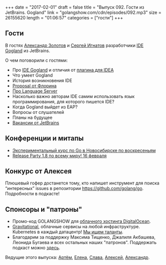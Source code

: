 +++
date = "2017-02-01"
draft = false
title = "Выпуск 092. Гости из JetBrains. Gogland"
link = "golangshow.com/cdn/episodes/092.mp3"
size = 26155620
length = "01:06:57"
categories = ["гости"]
+++

## Гости

В гостях [Александр Золотов](https://github.com/zolotov) и [Сергей Игнатов](https://github.com/ignatov)
разработчики [IDE Gogland](https://www.jetbrains.com/go/) из JetBrains.

О чем поговорили с гостями:

* Про [IDE Gogland](https://www.jetbrains.com/go/) и отличия от [плагина для IDEA](https://github.com/go-lang-plugin-org/go-lang-idea-plugin)
* Что умеет Gogland
* История возникновения IDE
* [Proposal от Флорина](https://github.com/golang/go/issues/18790)
* [Про Language Server](https://github.com/sourcegraph/go-langserver)
* Насколько важно авторам IDE самим использовать язык программирования, для которого пишется IDE?
* Когда Gogland выйдет из EAP?
* Вопросы от слушателей
* Планы на будущее
* [Вакансии от JetBrains](https://spb.hh.ru/vacancy/19375026)

## Конференции и митапы

* [Экспериментальный курс по Go в Новосибирске по воскресеньям](https://vk.com/sunday_go_school)
* [Release Party 1.8 по всему миру! 16 февраля](https://github.com/golang/go/wiki/Go-1.8-Release-Party)

## Конкурс от Алексея

Плюшевый гофер достанется тому, кто напишет инструмент для поиска “интересных” issues в репозитории https://github.com/golang/go.
Подробности в подкасте!

## Спонсоры и "патроны"

- Промо-код GOLANGSHOW для [облачного хостинга DigitalOcean](https://www.digitalocean.com/?utm_campaign=golangshow&utm_medium=podcast&refcode=63eedb038a3e).
- [Gravitational](http://gravitational.com), облачные сервисы на любой инфраструктуре. Kubernetes в каждый датацентр! [Мы ищем таланты](https://github.com/gravitational/careers).
- Благодарим за поддержку Максима Тищенко, Джалиля Акбашева, Леонида Бугаева и всех остальных наших "патронов". Поддержать подкаст можно [здесь](https://www.patreon.com/golangshow).

Ведущие этого выпуска: [Артём](https://twitter.com/miolini), [Елена](https://twitter.com/webdeva), [Слава](https://twitter.com/m0sth8), [Алексей](https://twitter.com/paaleksey), [Александр](https://twitter.com/LK4D4math).
